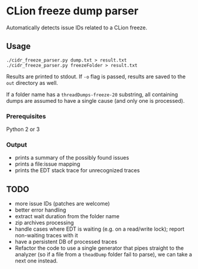 # CLion freeze dump parser

Automatically detects issue IDs related to a CLion freeze.

## Usage

```
./cidr_freeze_parser.py dump.txt > result.txt
./cidr_freeze_parser.py freezeFolder > result.txt
```

Results are printed to stdout. If `-o` flag is passed, results are saved to the `out` directory as well.

If a folder name has a `threadDumps-freeze-20` substring, all containing dumps
are assumed to have a single cause (and only one is processed).

### Prerequisites

Python 2 or 3

### Output

- prints a summary of the possibly found issues
- prints a file:issue mapping
- prints the EDT stack trace for unrecognized traces 

## TODO

- more issue IDs (patches are welcome)
- better error handling
- extract wait duration from the folder name
- zip archives processing
- handle cases where EDT is waiting (e.g. on a read/write lock); report non-waiting traces with it
- have a persistent DB of processed traces
- Refactor the code to use a single generator that pipes straight to the analyzer
(so if a file from a `theadDump` folder fail to parse), we can take a next one instead.
